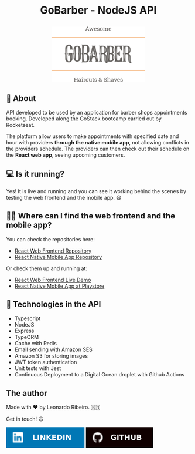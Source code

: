 # <p align="center">GoBarber - NodeJS API</p>

<p align="center"><a href="https://github.com/leonardorib/gobarber-api"><img src=".readmeImages/logo-gray-darker-text.svg" height="150"/></a></p>

## :notebook_with_decorative_cover: About

API developed to be used by an application for barber shops appointments booking. Developed along the GoStack bootcamp carried out by Rocketseat.

The platform allow users to make appointments with specified date and hour with providers **through the native mobile app**, not allowing conflicts in the providers schedule. The providers can then check out their schedule on the **React web app**, seeing upcoming customers.

## :computer: Is it running?

Yes! It is live and running and you can see it working behind the scenes by testing the web frontend and the mobile app. :smiley:

## :technologist: Where can I find the web frontend and the mobile app?

You can check the repositories here:

- [React Web Frontend Repository](https://github.com/leonardorib/gobarber-web)
- [React Native Mobile App Repository](https://github.com/leonardorib/gobarber-mobile)

Or check them up and running at:

- [React Web Frontend Live Demo](https://gobarber-web-react.netlify.app/)
- [React Native Mobile App at Playstore](https://play.google.com/store/apps/details?id=com.appgobarbermobilereactnative)

## :rocket: Technologies in the API

- Typescript
- NodeJS
- Express
- TypeORM
- Cache with Redis
- Email sending with Amazon SES
- Amazon S3 for storing images
- JWT token authentication
- Unit tests with Jest
- Continuous Deployment to a Digital Ocean droplet with Github Actions

## The author

Made with :heart: by Leonardo Ribeiro. :brazil:

Get in touch! :smiley:

[<img src=".readmeImages/linkedin-badge.svg"/>](https://www.linkedin.com/in/leonardorib/) [<img src=".readmeImages/github-badge.svg"/>](https://github.com/leonardorib)
